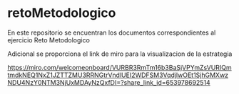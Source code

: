 # retoMetodologico
En este repositorio se encuentran los documentos correspondientes al ejercicio Reto Metodologico

Adicional se proporciona el link de miro para la visualizacion de la estrategia

https://miro.com/welcomeonboard/VURBR3RmTm16b3BaSjVPYmZsVURIQmtmdkNEQ1NxZ1JZTTZMU3RRNGtrVndlUEI2WDFSM3VqdjlwOEt1SjhGMXwzNDU4NzY0NTM3NjUxMDAyNzQxfDI=?share_link_id=653978692514
